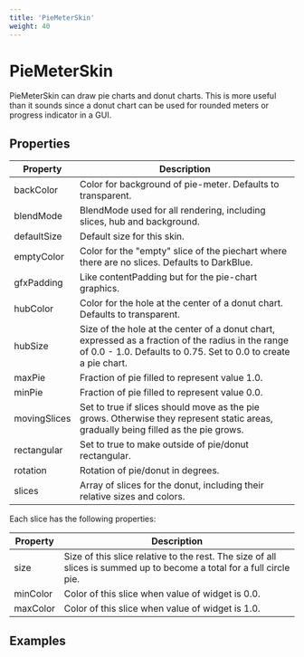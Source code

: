 ```yaml
---
title: 'PieMeterSkin'
weight: 40
---
```



# PieMeterSkin

PieMeterSkin can draw pie charts and donut charts. This is more useful than it sounds since a donut chart can be used for rounded meters or progress indicator in a GUI.





## Properties

| Property  | Description                 |
| --------- | --------------------------- |
| backColor | Color for background of pie-meter. Defaults to transparent. |
| blendMode | BlendMode used for all rendering, including slices, hub and background. |
| defaultSize | Default size for this skin. |
| emptyColor | Color for the "empty" slice of the piechart where there are no slices. Defaults to DarkBlue. |
| gfxPadding | Like contentPadding but for the pie-chart graphics. |
| hubColor | Color for the hole at the center of a donut chart. Defaults to transparent. |
| hubSize | Size of the hole at the center of a donut chart, expressed as a fraction of the radius in the range of 0.0 - 1.0. Defaults to 0.75. Set to 0.0 to create a pie chart. |
| maxPie | Fraction of pie filled to represent value 1.0. |
| minPie | Fraction of pie filled to represent value 0.0. |
| movingSlices | Set to true if slices should move as the pie grows. Otherwise they represent static areas, gradually being filled as the pie grows. |
| rectangular | Set to true to make outside of pie/donut rectangular. |
| rotation | Rotation of pie/donut in degrees. |
| slices | Array of slices for the donut, including their relative sizes and colors. |

Each slice has the following properties:

| Property | Description                                                  |
| -------- | ------------------------------------------------------------ |
| size     | Size of this slice relative to the rest. The size of all slices is summed up to become a total for a full circle pie. |
| minColor | Color of this slice when value of widget is 0.0.             |
| maxColor | Color of this slice when value of widget is 1.0.             |









## Examples

